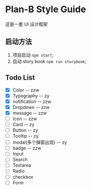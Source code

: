 # Plan-B Style Guide

这是一套 UI 设计框架

## 启动方法

1. 项目启动 `npm start`;
2. 启动 story book `npm run storybook`;

## Todo List

- [x] Color -- zzw
- [x] Typography -- zy
- [x] notification -- zzw
- [x] Dropdown -- zzw
- [x] message -- zzw
- [ ] Icon -- zzw
- [ ] Card -- zy
- [ ] Button -- zy
- [ ] Tooltip -- zy
- [ ] modal(多个弹窗出现) -- zy
- [ ] badge -- zzw
- [ ] Input
- [ ] Search
- [ ] Textarea
- [ ] Radio
- [ ] checkbox
- [ ] Form
